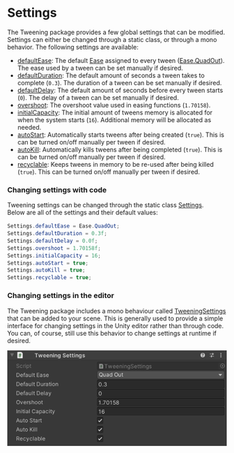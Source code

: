 # Settings

The Tweening package provides a few global settings that can be modified. Settings can either be changed through a static class, or through a mono behavior. The following settings are available:

- [defaultEase](xref:Zigurous.Tweening.Tweening.defaultEase): The default [Ease](xref:Zigurous.Tweening.Ease) assigned to every tween ([Ease.QuadOut](xref:Zigurous.Tweening.Ease.QuadOut)). The ease used by a tween can be set manually if desired.
- [defaultDuration](xref:Zigurous.Tweening.Tweening.defaultDuration): The default amount of seconds a tween takes to complete (`0.3`). The duration of a tween can be set manually if desired.
- [defaultDelay](xref:Zigurous.Tweening.Tweening.defaultDelay): The default amount of seconds before every tween starts (`0`). The delay of a tween can be set manually if desired.
- [overshoot](xref:Zigurous.Tweening.Tweening.overshoot): The overshoot value used in easing functions (`1.70158`).
- [initialCapacity](xref:Zigurous.Tweening.Tweening.initialCapacity): The initial amount of tweens memory is allocated for when the system starts (`16`). Additional memory will be allocated as needed.
- [autoStart](xref:Zigurous.Tweening.Tweening.autoStart): Automatically starts tweens after being created (`true`). This is can be turned on/off manually per tween if desired.
- [autoKill](xref:Zigurous.Tweening.Tweening.autoKill): Automatically kills tweens after being completed (`true`). This is can be turned on/off manually per tween if desired.
- [recyclable](xref:Zigurous.Tweening.Tweening.recyclable): Keeps tweens in memory to be re-used after being killed (`true`). This can be turned on/off manually per tween if desired.

### Changing settings with code

Tweening settings can be changed through the static class [Settings](xref:Zigurous.Tweening.Settings).<br/>
Below are all of the settings and their default values:

```csharp
Settings.defaultEase = Ease.QuadOut;
Settings.defaultDuration = 0.3f;
Settings.defaultDelay = 0.0f;
Settings.overshoot = 1.70158f;
Settings.initialCapacity = 16;
Settings.autoStart = true;
Settings.autoKill = true;
Settings.recyclable = true;
```

### Changing settings in the editor

The Tweening package includes a mono behaviour called [TweeningSettings](xref:Zigurous.Tweening.TweeningSettings) that can be added to your scene. This is generally used to provide a simple interface for changing settings in the Unity editor rather than through code. You can, of course, still use this behavior to change settings at runtime if desired.

![](../images/tweening-settings.png)
